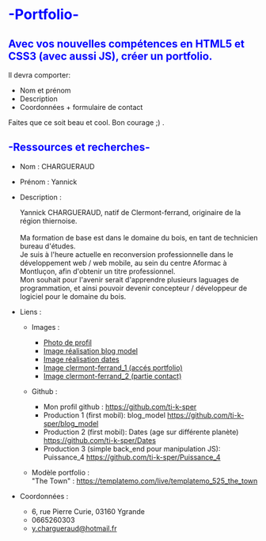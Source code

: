 # <span style="color: blue">**-Portfolio-**</span>

## <span style="color: blue">**Avec vos nouvelles compétences en HTML5 et CSS3 (avec aussi JS), créer un portfolio.**</span>

Il devra comporter:
- Nom et prénom
- Description
- Coordonnées + formulaire de contact

Faites que ce soit beau et cool. Bon courage ;) .

## <span style="color: blue">**-Ressources et recherches-**</span>

- Nom : CHARGUERAUD
- Prénom : Yannick
- Description :

    Yannick CHARGUERAUD, natif de Clermont-ferrand, originaire de la région thiernoise.<br />  
	Ma formation de base est dans le domaine du bois, en tant de technicien bureau d'études.<br />
	Je suis à l'heure actuelle en reconversion professionnelle dans le développement web / web mobile, au sein du centre Aformac à Montluçon, afin d'obtenir un titre professionnel.<br />
	Mon souhait pour l'avenir serait d'apprendre plusieurs laguages de programmation, et ainsi pouvoir devenir concepteur / développeur de logiciel pour le domaine du bois.

- Liens :
    - Images : 
        - [Photo de profil](assets/img/yannick.jpg)  
        - [Image réalisation blog model](assets/img/blog_model.png)
        - [Image réalisation dates](assets/img/dates.png)
        - [Image clermont-ferrand_1 (accés portfolio)](assets/img/clermont-ferrand_1.jpg)  
        - [Image clermont-ferrand_2 (partie contact)](assets/img/clermont-ferrand_2.jpg)  

    - Github :  
      - Mon profil github : https://github.com/ti-k-sper  
      - Production 1 (first mobil): blog_model https://github.com/ti-k-sper/blog_model  
      - Production 2 (first mobil): Dates (age sur différente planète) https://github.com/ti-k-sper/Dates  
      - Production 3 (simple back_end pour manipulation JS): Puissance_4 https://github.com/ti-k-sper/Puissance_4  

    - Modèle portfolio :  
    "The Town" : https://templatemo.com/live/templatemo_525_the_town  
    
- Coordonnées : 
    - 6, rue Pierre Curie, 03160 Ygrande
    - 0665260303
    - y.chargueraud@hotmail.fr  
